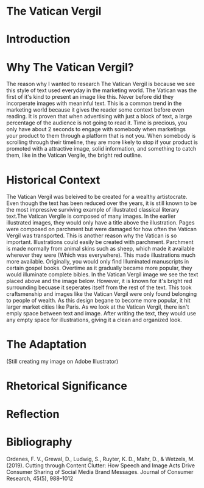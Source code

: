 # The Vatican Vergil
# Introduction


# Why The Vatican Vergil?
The reason why I wanted to research The Vatican Vergil is because we see this style of text used everyday in the marketing world. The Vatican was the first of it's kind to present an image like this. Never before did they incorperate images with meaninful text. This is a common trend in the marketing world because it gives the reader some context before even reading. It is proven that when advertising with just a block of text, a large percentage of the audience is not going to read it. Time is precious, you only have about 2 seconds to engage with somebody when marketings your product to them through a platform that is not you. When somebody is scrolling through their timeline, they are more likely to stop if your product is promoted with a attractive image, solid information, and something to catch them, like in the Vatican Vergile, the bright red outline. 



# Historical Context
The Vatican Vergil was beleived to be created for a wealthy artistocrate. Even though the text has been reduced over the years, it is still known to be the most impressive surviving example of illustrated classical literary text.The Vatican Vergile is composed of many images. In the earlier illustrated images, they would only have a title above the illustration. Pages were composed on parchment but were damaged for how often the Vatican Vergil was transported. This is another reason why the Vatican is so important. Illustrations could easily be created with parchment. Parchment is made normally from animal skins such as sheep, which made it available wherever they were (Which was everywhere). This made illustrations much more available. Originally, you would only find Illuminated manuscripts in certain gospel books. Overtime as it gradually became more popular, they would illuminate complete bibles. In the Vatican Vergil image we see the text placed above and the image below. However, it is known for it's bright red surrounding becuase it seperates itself from the rest of the text. This took craftsmenship and images like the Vatican Vergil were only found belonging to people of wealth. As this design begane to become more popular, it hit larger market cities like Paris. As we look at the Vatican Vergil, there isn't emply space between text and image. After writing the text, they would use any empty space for illustrations, giving it a clean and organized look.


# The Adaptation
(Still creating my image on Adobe Illustrator)

# Rhetorical Significance

# Reflection
# Bibliography
Ordenes, F. V., Grewal, D., Ludwig, S., Ruyter, K. D., Mahr, D., & Wetzels, M. (2019). Cutting through Content Clutter: How Speech and Image Acts Drive Consumer Sharing of Social Media Brand Messages. Journal of Consumer Research, 45(5), 988–1012

